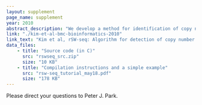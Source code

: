```yaml
---
layout: supplement
page_name: supplement
year: 2010
abstract_description: "We develop a method for identification of copy number alterations in a tumor genome compared to its matched control, based on application of Smith-Waterman algorithm to single-end sequencing data. In a performance test with simulated data, our algorithm shows >90% sensitivity and >90% precision in detecting a single copy number change that contains approximately 500 reads for the normal sample. With 100-bp reads, this corresponds to a ~50 kb region for 1X genome coverage of the human genome. We further refine the algorithm to develop rSW-seq, (recursive Smith-Waterman-seq) to identify alterations in a complex configuration, which are commonly observed in the human cancer genome. To validate our approach, we compare our algorithm with an existing algorithm using simulated and publicly available datasets. We also compare the sequencing-based profiles to microarray-based results."
link: "./kim-et-al-bmc-bioinformatics-2010"
link_text: "Kim et al, rSW-seq: Algorithm for detection of copy number alterations in deep sequencing data, BMC Bioinformatics, 11:432, 2010"
data_files:
    - title: "Source code (in C)"
      src: "rswseq_src.zip"
      size: "10 KB"
    - title: "Compilation instructions and a simple example"
      src: "rsw-seq_tutorial_may18.pdf"
      size: "178 KB"
---
```


Please direct your questions to Peter J. Park.